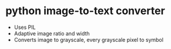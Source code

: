 # python image-to-text converter

-   Uses PIL
-   Adaptive image ratio and width
-   Converts image to grayscale, every grayscale pixel to symbol
